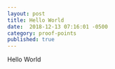```yaml
---
layout: post
title: Hello World
date:  2018-12-13 07:16:01 -0500
category: proof-points
published: true
---
```


Hello World